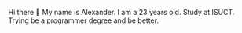Hi there 👋
My name is Alexander. I am a 23 years old.
Study at ISUCT.
Trying be a programmer degree and be better.

